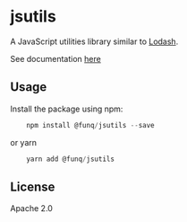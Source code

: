 # jsutils
A JavaScript utilities library similar to [Lodash](https://lodash.com).

See documentation [here](https://funq.github.io/jsutils)

## Usage
Install the package using npm:
```js
    npm install @funq/jsutils --save
```
or yarn
```js
    yarn add @funq/jsutils
```

## License
Apache 2.0
